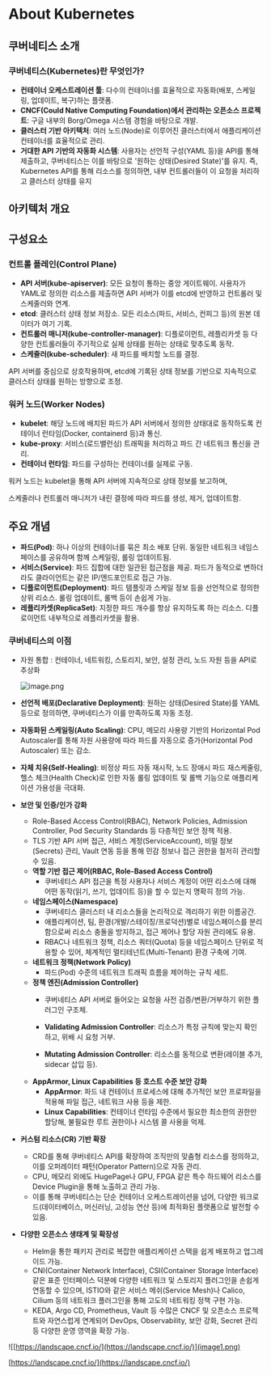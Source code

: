# About Kubernetes

## 쿠버네티스 소개

### 쿠버네티스(Kubernetes)란 무엇인가?

- **컨테이너 오케스트레이션 툴**: 다수의 컨테이너를 효율적으로 자동화(배포, 스케일링, 업데이트, 복구)하는 플랫폼.
- **CNCF(Could Native Computing Foundation)에서 관리하는 오픈소스 프로젝트**: 구글 내부의 Borg/Omega 시스템 경험을 바탕으로 개발.
- **클러스터 기반 아키텍처**: 여러 노드(Node)로 이루어진 클러스터에서 애플리케이션 컨테이너를 효율적으로 관리.
- **거대한 API 기반의 자동화 시스템**: 사용자는 선언적 구성(YAML 등)을 API를 통해 제출하고, 쿠버네티스는 이를 바탕으로 '원하는 상태(Desired State)'를 유지. 즉, Kubernetes API를 통해 리소스를 정의하면, 내부 컨트롤러들이 이 요청을 처리하고 클러스터 상태를 유지

## 아키텍처 개요

## 구성요소

### 컨트롤 플레인(Control Plane)

- **API 서버(kube-apiserver)**: 모든 요청이 통하는 중앙 게이트웨이. 사용자가 YAML로 정의한 리소스를 제출하면 API 서버가 이를 etcd에 반영하고 컨트롤러 및 스케줄러와 연계.
- **etcd**: 클러스터 상태 정보 저장소. 모든 리소스(파드, 서비스, 컨피그 등)의 원본 데이터가 여기 기록.
- **컨트롤러 매니저(kube-controller-manager)**: 디플로이먼트, 레플리카셋 등 다양한 컨트롤러들이 주기적으로 실제 상태를 원하는 상태로 맞추도록 동작.
- **스케줄러(kube-scheduler)**: 새 파드를 배치할 노드를 결정.

API 서버를 중심으로 상호작용하며, etcd에 기록된 상태 정보를 기반으로 지속적으로 클러스터 상태를 원하는 방향으로 조정.

### 워커 노드(Worker Nodes)

- **kubelet**: 해당 노드에 배치된 파드가 API 서버에서 정의한 상태대로 동작하도록 컨테이너 런타임(Docker, containerd 등)과 통신.
- **kube-proxy**: 서비스(로드밸런싱) 트래픽을 처리하고 파드 간 네트워크 통신을 관리.
- **컨테이너 런타임**: 파드를 구성하는 컨테이너를 실제로 구동.

워커 노드는 kubelet을 통해 API 서버에 지속적으로 상태 정보를 보고하며, 

스케줄러나 컨트롤러 매니저가 내린 결정에 따라 파드를 생성, 제거, 업데이트함.

## 주요 개념

- **파드(Pod)**: 하나 이상의 컨테이너를 묶은 최소 배포 단위. 동일한 네트워크 네임스페이스를 공유하며 함께 스케일링, 롤링 업데이트됨.
- **서비스(Service)**: 파드 집합에 대한 일관된 접근점을 제공. 파드가 동적으로 변하더라도 클라이언트는 같은 IP/엔드포인트로 접근 가능.
- **디플로이먼트(Deployment)**: 파드 템플릿과 스케일 정보 등을 선언적으로 정의한 상위 리소스. 롤링 업데이트, 롤백 등이 손쉽게 가능.
- **레플리카셋(ReplicaSet)**: 지정한 파드 개수를 항상 유지하도록 하는 리소스. 디플로이먼트 내부적으로 레플리카셋을 활용.

### 쿠버네티스의 이점

- 자원 통합 : 컨테이너, 네트워킹, 스토리지, 보안, 설정 관리, 노드 자원 등을 API로 추상화
    
    ![image.png](image.png)
    
- **선언적 배포(Declarative Deployment)**: 원하는 상태(Desired State)를 YAML 등으로 정의하면, 쿠버네티스가 이를 만족하도록 자동 조정.
- **자동화된 스케일링(Auto Scaling)**: CPU, 메모리 사용량 기반의 Horizontal Pod Autoscaler를 통해 자원 사용량에 따라 파드를 자동으로 증가(Horizontal Pod Autoscaler) 또는 감소.
- **자체 치유(Self-Healing)**: 비정상 파드 자동 재시작, 노드 장애시 파드 재스케줄링, 헬스 체크(Health Check)로 인한 자동 롤링 업데이트 및 롤백 기능으로 애플리케이션 가용성을 극대화.

- **보안 및 인증/인가 강화**
    - Role-Based Access Control(RBAC), Network Policies, Admission Controller, Pod Security Standards 등 다층적인 보안 정책 적용.
    - TLS 기반 API 서버 접근, 서비스 계정(ServiceAccount), 비밀 정보(Secrets) 관리, Vault 연동 등을 통해 민감 정보나 접근 권한을 철저히 관리할 수 있음.
    - **역할 기반 접근 제어(RBAC, Role-Based Access Control)**
        - 쿠버네티스 API 접근을 특정 사용자나 서비스 계정이 어떤 리소스에 대해 어떤 동작(읽기, 쓰기, 업데이트 등)을 할 수 있는지 명확히 정의 가능.
    - **네임스페이스(Namespace)**
        - 쿠버네티스 클러스터 내 리소스들을 논리적으로 격리하기 위한 이름공간.
        - 애플리케이션, 팀, 환경(개발/스테이징/프로덕션)별로 네임스페이스를 분리함으로써 리소스 충돌을 방지하고, 접근 제어나 할당 자원 관리에도 유용.
        - RBAC나 네트워크 정책, 리소스 쿼터(Quota) 등을 네임스페이스 단위로 적용할 수 있어, 체계적인 멀티테넌트(Multi-Tenant) 환경 구축에 기여.
    - **네트워크 정책(Network Policy)**
        - 파드(Pod) 수준의 네트워크 트래픽 흐름을 제어하는 규칙 세트.
    - **정책 엔진(Admission Controller)**
        - 쿠버네티스 API 서버로 들어오는 요청을 사전 검증/변환/거부하기 위한 플러그인 구조체.
        
        - **Validating Admission Controller**: 리소스가 특정 규칙에 맞는지 확인하고, 위배 시 요청 거부.
        - **Mutating Admission Controller**: 리소스를 동적으로 변환(레이블 추가, sidecar 삽입 등).
    - **AppArmor, Linux Capabilities 등 호스트 수준 보안 강화**
        - **AppArmor**: 파드 내 컨테이너 프로세스에 대해 추가적인 보안 프로파일을 적용해 파일 접근, 네트워크 사용 등을 제한.
        - **Linux Capabilities**: 컨테이너 런타임 수준에서 필요한 최소한의 권한만 할당해, 불필요한 루트 권한이나 시스템 콜 사용을 억제.

- **커스텀 리소스(CR) 기반 확장**
    - CRD를 통해 쿠버네티스 API를 확장하여 조직만의 맞춤형 리소스를 정의하고, 이를 오퍼레이터 패턴(Operator Pattern)으로 자동 관리.
    - CPU, 메모리 외에도 HugePage나 GPU, FPGA 같은 특수 하드웨어 리소스를 Device Plugin을 통해 노출하고 관리 가능.
    - 이를 통해 쿠버네티스는 단순 컨테이너 오케스트레이션을 넘어, 다양한 워크로드(데이터베이스, 머신러닝, 고성능 연산 등)에 최적화된 플랫폼으로 발전할 수 있음.

- **다양한 오픈소스 생태계 및 확장성**
    - Helm을 통한 패키지 관리로 복잡한 애플리케이션 스택을 쉽게 배포하고 업그레이드 가능.
    - CNI(Container Network Interface), CSI(Container Storage Interface) 같은 표준 인터페이스 덕분에 다양한 네트워크 및 스토리지 플러그인을 손쉽게 연동할 수 있으며, ISTIO와 같은 서비스 메쉬(Service Mesh)나 Calico, Cilium 등의 네트워크 플러그인을 통해 고도의 네트워킹 정책 구현 가능.
    - KEDA, Argo CD, Prometheus, Vault 등 수많은 CNCF 및 오픈소스 프로젝트와 자연스럽게 연계되어 DevOps, Observability, 보안 강화, Secret 관리 등 다양한 운영 영역을 확장 가능.

![[https://landscape.cncf.io/](https://landscape.cncf.io/)](image1.png)

[https://landscape.cncf.io/](https://landscape.cncf.io/)